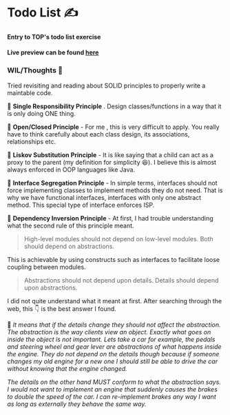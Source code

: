 # Todo List ✍️
#### Entry to TOP's todo list exercise
#### Live preview can be found <a href="https://fatrixienicolieopetina.github.io/todo-list/">here</a>

### WIL/Thoughts 🤔
Tried revisiting and reading about SOLID principles to properly write a maintable code. 


📌 **Single Responsibility Principle** . Design classes/functions in a way that it is only doing ONE thing.

📌 **Open/Closed Principle** - For me , this is very difficult to apply. You really have to think carefully about each class design, its associations, relationships etc.

📌 **Liskov Substitution Principle** - It is like saying that a child can act as a proxy to the parent (my definition for simplicity 😆). I believe this is almost always enforced in OOP languages like Java.

📌  **Interface Segregation Principle** - In simple terms, interfaces should not force implementing classes to implement methods they do not need. That is why we have functional interfaces, interfaces with only one abstract method. This special type of interface enforces ISP.

📌 **Dependency Inversion Principle** - At first, I had trouble understanding what the second rule of this principle meant.
> High-level modules should not depend on low-level modules.  Both should depend on abstractions. 

This is achievable by using constructs such as interfaces to facilitate loose coupling between modules. 

> Abstractions should not depend upon details.  Details should depend upon abstractions.

I did not quite understand what it meant at first. After searching through the web, this 👇 is the best answer I found.

🥇 <em>It means that if the details change they should not affect the abstraction. The abstraction is the way clients view an object. Exactly what goes on inside the object is not important. Lets take a car for example, the pedals and steering wheel and gear lever are abstractions of what happens inside the engine. They do not depend on the details though because if someone changes my old engine for a new one I should still be able to drive the car without knowing that the engine changed.

The details on the other hand MUST conform to what the abstraction says. I would not want to implement an engine that suddenly causes the brakes to double the speed of the car. I can re-implement brakes any way I want as long as externally they behave the same way.</em>

